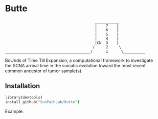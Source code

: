 # Butte

```
                                         ___________
                                         |    7    |
                                         |    6    |
                                         |    5    |
                                         |    4    |
                                         |CN  3    |
                                        /     2     \ 
_______________________________________/      1      \__________
```

BoUnds of Time Till Expansion, a computational framework to investigate the SCNA arrival time in the somatic evolution toward the most recent common ancestor of tumor sample(s).


## Installation

```sh
library(devtools)
install_github("SunPathLab/Butte")
```

Example:
```sh
```
